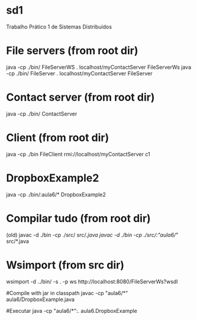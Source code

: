 # sd1
Trabalho Prático 1 de Sistemas Distribuídos

# File servers (from root dir)
java -cp ./bin/ FileServerWS . localhost/myContactServer FileServerWs
java -cp ./bin/ FileServer . localhost/myContactServer FileServer

# Contact server (from root dir)
java -cp ./bin/ ContactServer

# Client (from root dir)
java -cp ./bin FileClient rmi://localhost/myContactServer c1

# DropboxExample2
java -cp ./bin/:aula6/* DropboxExample2

# Compilar tudo (from root dir)
(old) javac -d ./bin -cp ./src/ src/*.java
javac -d ./bin -cp ./src/:"aula6/*" src/*.java

# Wsimport (from src dir)
wsimport -d ../bin/ -s . -p ws http://localhost:8080/FileServerWs?wsdl



#Compile with jar in classpath
javac -cp "aula6/*" aula6/DropboxExample.java

#Executar
java -cp "aula6/*":. aula6.DropboxExample
